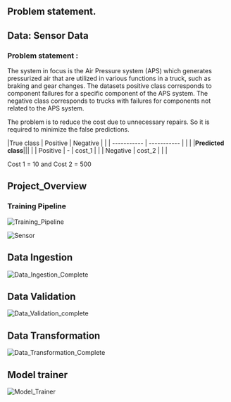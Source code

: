 ## Problem statement.
   ## Data: Sensor Data

### Problem statement :

The system in focus is the Air Pressure system (APS) which generates pressurized air that are utilized in various functions in a truck, such as braking and gear changes. The datasets positive class corresponds to component failures for a specific component of the APS system. The negative class corresponds to trucks with failures for components not related to the APS system.

The problem is to reduce the cost due to unnecessary repairs. So it is required to minimize the false predictions.


|True class | Positive | Negative | |
| ----------- | ----------- |   |  |
|<b>Predicted class</b>||| |
| Positive      |   -       | cost_1  |    |
| Negative   | cost_2        |  | |


Cost 1 = 10 and Cost 2 = 500



## Project_Overview 


### Training Pipeline 
![Training_Pipeline](https://user-images.githubusercontent.com/109200332/225400692-4b1f7725-d9aa-402c-af47-f2bead839adf.png)


![Sensor ](https://user-images.githubusercontent.com/109200332/225382868-ded182fe-e0ca-4f0e-9298-2036273f3d9c.png)

## Data Ingestion 
![Data_Ingestion_Complete](https://user-images.githubusercontent.com/109200332/225345768-06535df9-3cea-4f39-87c9-a7583468f68f.png)


## Data Validation 


![Data_Validation_complete](https://user-images.githubusercontent.com/109200332/225347020-f798fb8a-7466-4d7d-b8e9-65b1529ce8d5.png)


## Data Transformation 

![Data_Transformation_Complete](https://user-images.githubusercontent.com/109200332/225348759-36ce36c4-53e9-415c-9037-e77dccfee53c.png)


## Model trainer 
![Model_Trainer](https://user-images.githubusercontent.com/109200332/225368082-5010e0dd-5f4b-47de-869c-06a599ac0f21.png)


